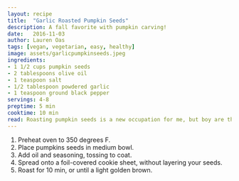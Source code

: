 ```yaml
---
layout: recipe
title:  "Garlic Roasted Pumpkin Seeds"
description: A fall favorite with pumpkin carving!
date:   2016-11-03
author: Lauren Oas
tags: [vegan, vegetarian, easy, healthy]
image: assets/garlicpumpkinseeds.jpeg
ingredients:
- 1 1/2 cups pumpkin seeds
- 2 tablespoons olive oil
- 1 teaspoon salt
- 1/2 tablespoon powdered garlic
- 1 teaspoon ground black pepper
servings: 4-8
preptime: 5 min
cooktime: 10 min
read: Roasting pumpkin seeds is a new occupation for me, but boy are they delicious! The key is not to burn them, and be careful with salt-you can always add more later! **This recipe is marked gluten-free, but please be sure to check your ingredients (especially your soy sauce) that they are marked "gluten-free" before you serve to anybody with dietary restrictions.
---
```

1. Preheat oven to 350 degrees F.
2. Place pumpkins seeds in medium bowl.
3. Add oil and seasoning, tossing to coat.
4. Spread onto a foil-covered cookie sheet, without layering your seeds.
5. Roast for 10 min, or until a light golden brown.